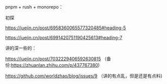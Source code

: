 pnpm + rush + monorepo：

初探

https://juejin.cn/post/6958360065577320485#heading-5

https://juejin.cn/post/6991420751190425613#heading-7

讲的深一些的：

https://juejin.cn/post/7032229406592630815 （备份:https://zhuanlan.zhihu.com/p/437767380)

https://github.com/worldzhao/blog/issues/9 （讲的有点乱，但是还是有点料)
